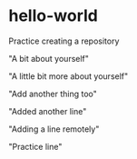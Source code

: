 # hello-world
Practice creating a repository

"A bit about yourself"

"A little bit more about yourself"

"Add another thing too"

"Added another line"

"Adding a line remotely"

"Practice line"
